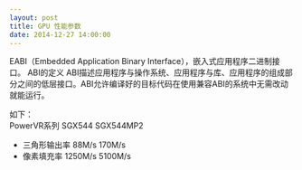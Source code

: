 ```yaml
---
layout: post
title: GPU 性能参数
date: 2014-12-27 14:00:00
---
```


EABI（Embedded Application Binary Interface），嵌入式应用程序二进制接口。
ABI的定义
ABI描述应用程序与操作系统、应用程序与库、应用程序的组成部分之间的低层接口。ABI允许编译好的目标代码在使用兼容ABI的系统中无需改动就能运行。

如下：<br/>
PowerVR系列	SGX544	SGX544MP2
<ul>
   <li>三角形输出率	88M/s 170M/s</li>
   <li>像素填充率	1250M/s 5100M/s</li>
</ul>　